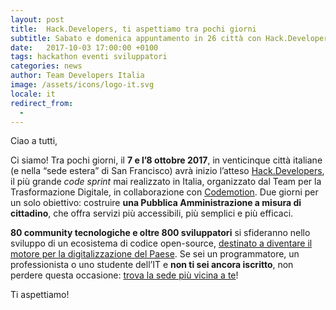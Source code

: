 ```yaml
---
layout: post
title:  Hack.Developers, ti aspettiamo tra pochi giorni
subtitle: Sabato e domenica appuntamento in 26 città con Hack.Developers
date:   2017-10-03 17:00:00 +0100
tags: hackathon eventi sviluppatori
categories: news
author: Team Developers Italia
image: /assets/icons/logo-it.svg
locale: it
redirect_from:
  - 
---
```

Ciao a tutti,
 
Ci siamo! Tra pochi giorni, il **7 e l’8 ottobre 2017**, in venticinque città italiane (e nella “sede estera” di San Francisco) avrà inizio l’atteso [Hack.Developers](https://hack.developers.italia.it), il più grande *code sprint* mai realizzato in Italia, organizzato dal Team per la Trasformazione Digitale, in collaborazione con [Codemotion](https://www.codemotionworld.com). Due giorni per un solo obiettivo: costruire **una Pubblica Amministrazione a misura di cittadino**, che offra servizi più accessibili, più semplici e più efficaci.

**80 community tecnologiche e oltre 800 sviluppatori** si sfideranno nello sviluppo di un ecosistema di codice open-source, [destinato a diventare il motore per la digitalizzazione del Paese](https://hack.developers.italia.it/cose/). Se sei un programmatore, un professionista o uno studente dell’IT e **non ti sei ancora iscritto**, non perdere questa occasione: [trova la sede più vicina a te](https://hack.developers.italia.it/#sedi-registrazioni)!

Ti aspettiamo! 
